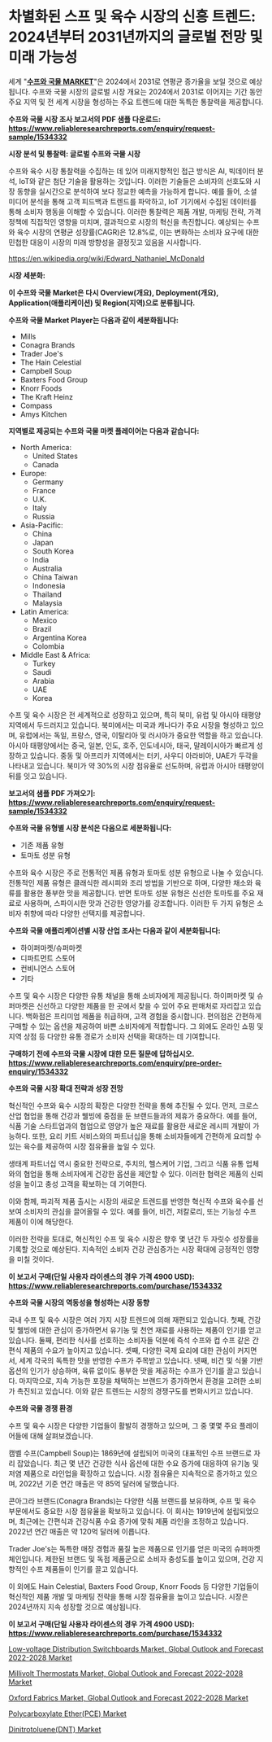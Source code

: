 <p><h1>차별화된 스프 및 육수 시장의 신흥 트렌드: 2024년부터 2031년까지의 글로벌 전망 및 미래 가능성</h1></p><p>세계 "<strong><a href="https://www.reliableresearchreports.com/soups-and-broths-r1534332?utm_campaign=106&utm_medium=8&utm_source=Github&utm_content=ia&utm_term=14102024&utm_id=soups-and-broths">수프와 국물 MARKET</a></strong>"은 2024에서 2031로 연평균 증가율을 보일 것으로 예상됩니다. 수프와 국물 시장의 글로벌 시장 개요는 2024에서 2031로 이어지는 기간 동안 주요 지역 및 전 세계 시장을 형성하는 주요 트렌드에 대한 독특한 통찰력을 제공합니다.</p>
<p><strong>수프와 국물 시장 조사 보고서의 PDF 샘플 다운로드: <a href="https://www.reliableresearchreports.com/enquiry/request-sample/1534332?utm_campaign=106&utm_medium=8&utm_source=Github&utm_content=ia&utm_term=14102024&utm_id=soups-and-broths">https://www.reliableresearchreports.com/enquiry/request-sample/1534332</a></strong></p>
<p><strong>시장 분석 및 통찰력: 글로벌 수프와 국물 시장</strong></p>
<p><p>수프와 육수 시장 통찰력을 수집하는 데 있어 미래지향적인 접근 방식은 AI, 빅데이터 분석, IoT와 같은 첨단 기술을 활용하는 것입니다. 이러한 기술들은 소비자의 선호도와 시장 동향을 실시간으로 분석하여 보다 정교한 예측을 가능하게 합니다. 예를 들어, 소셜 미디어 분석을 통해 고객 피드백과 트렌드를 파악하고, IoT 기기에서 수집된 데이터를 통해 소비자 행동을 이해할 수 있습니다. 이러한 통찰력은 제품 개발, 마케팅 전략, 가격 정책에 직접적인 영향을 미치며, 결과적으로 시장의 혁신을 촉진합니다. 예상되는 수프와 육수 시장의 연평균 성장률(CAGR)은 12.8%로, 이는 변화하는 소비자 요구에 대한 민첩한 대응이 시장의 미래 방향성을 결정짓고 있음을 시사합니다.</p></p>
<p><a href="%7CAUTHORITHY_DOMAIN_URL%7C?utm_campaign=106&utm_medium=8&utm_source=Github&utm_content=ia&utm_term=14102024&utm_id=soups-and-broths">https://en.wikipedia.org/wiki/Edward_Nathaniel_McDonald</a></p>
<p><strong>시장 세분화:</strong></p>
<p><strong>이 수프와 국물 Market은 다시 Overview(개요), Deployment(개요), Application(애플리케이션) 및 Region(지역)으로 분류됩니다.</strong></p>
<p><strong>수프와 국물 Market Player는 다음과 같이 세분화됩니다:</strong></p>
<p><ul><li>Mills</li><li>Conagra Brands</li><li>Trader Joe's</li><li>The Hain Celestial</li><li>Campbell Soup</li><li>Baxters Food Group</li><li>Knorr Foods</li><li>The Kraft Heinz</li><li>Compass</li><li>Amys Kitchen</li></ul></p>
<p><strong>지역별로 제공되는 수프와 국물 마켓 플레이어는 다음과 같습니다:</strong></p>
<p><ul>
    <li>
        North America:
        <ul>
            <li>United States</li>
            <li>Canada</li>
        </ul>
    </li>
    <li>
        Europe:
        <ul>
            <li>Germany</li>
            <li>France</li>
            <li>U.K.</li>
            <li>Italy</li>
            <li>Russia</li>
        </ul>
    </li>
    <li>
        Asia-Pacific:
        <ul>
            <li>China</li>
            <li>Japan</li>
            <li>South Korea</li>
            <li>India</li>
            <li>Australia</li>
            <li>China Taiwan</li>
            <li>Indonesia</li>
            <li>Thailand</li>
            <li>Malaysia</li>
        </ul>
    </li>
    <li>
        Latin America:
        <ul>
            <li>Mexico</li>
            <li>Brazil</li>
            <li>Argentina Korea</li>
            <li>Colombia</li>
        </ul>
    </li>
    <li>
        Middle East & Africa:
        <ul>
            <li>Turkey</li>
            <li>Saudi</li>
            <li>Arabia</li>
            <li>UAE</li>
            <li>Korea</li>
        </ul>
    </li>
    </ul></p>
<p><p>수프 및 육수 시장은 전 세계적으로 성장하고 있으며, 특히 북미, 유럽 및 아시아 태평양 지역에서 두드러지고 있습니다. 북미에서는 미국과 캐나다가 주요 시장을 형성하고 있으며, 유럽에서는 독일, 프랑스, 영국, 이탈리아 및 러시아가 중요한 역할을 하고 있습니다. 아시아 태평양에서는 중국, 일본, 인도, 호주, 인도네시아, 태국, 말레이시아가 빠르게 성장하고 있습니다. 중동 및 아프리카 지역에서는 터키, 사우디 아라비아, UAE가 두각을 나타내고 있습니다. 북미가 약 30%의 시장 점유율로 선도하며, 유럽과 아시아 태평양이 뒤를 잇고 있습니다.</p></p>
<p><strong>보고서의 샘플 PDF 가져오기: <a href="https://www.reliableresearchreports.com/enquiry/request-sample/1534332?utm_campaign=106&utm_medium=8&utm_source=Github&utm_content=ia&utm_term=14102024&utm_id=soups-and-broths">https://www.reliableresearchreports.com/enquiry/request-sample/1534332</a></strong></p>
<p><strong>수프와 국물 유형별 시장 분석은 다음으로 세분화됩니다:</strong></p>
<p><ul><li>기존 제품 유형</li><li>토마토 성분 유형</li></ul></p>
<p><p>수프와 육수 시장은 주로 전통적인 제품 유형과 토마토 성분 유형으로 나눌 수 있습니다. 전통적인 제품 유형은 클래식한 레시피와 조리 방법을 기반으로 하며, 다양한 채소와 육류를 활용한 풍부한 맛을 제공합니다. 반면 토마토 성분 유형은 신선한 토마토를 주요 재료로 사용하며, 스파이시한 맛과 건강한 영양가를 강조합니다. 이러한 두 가지 유형은 소비자 취향에 따라 다양한 선택지를 제공합니다.</p></p>
<p><strong>수프와 국물 애플리케이션별 시장 산업 조사는 다음과 같이 세분화됩니다:</strong></p>
<p><ul><li>하이퍼마켓/슈퍼마켓</li><li>디파트먼트 스토어</li><li>컨비니언스 스토어</li><li>기타</li></ul></p>
<p><p>수프 및 육수 시장은 다양한 유통 채널을 통해 소비자에게 제공됩니다. 하이퍼마켓 및 슈퍼마켓은 신선하고 다양한 제품을 한 곳에서 찾을 수 있어 주요 판매처로 자리잡고 있습니다. 백화점은 프리미엄 제품을 취급하며, 고객 경험을 중시합니다. 편의점은 간편하게 구매할 수 있는 옵션을 제공하여 바쁜 소비자에게 적합합니다. 그 외에도 온라인 쇼핑 및 지역 상점 등 다양한 유통 경로가 소비자 선택을 확대하는 데 기여합니다.</p></p>
<p><strong>구매하기 전에 수프와 국물 시장에 대한 모든 질문에 답하십시오. <a href="https://www.reliableresearchreports.com/enquiry/pre-order-enquiry/1534332?utm_campaign=106&utm_medium=8&utm_source=Github&utm_content=ia&utm_term=14102024&utm_id=soups-and-broths">https://www.reliableresearchreports.com/enquiry/pre-order-enquiry/1534332</a></strong></p>
<p><strong>수프와 국물 시장 확대 전략과 성장 전망</strong></p>
<p><p>혁신적인 수프와 육수 시장의 확장은 다양한 전략을 통해 추진될 수 있다. 먼저, 크로스 산업 협업을 통해 건강과 웰빙에 중점을 둔 브랜드들과의 제휴가 중요하다. 예를 들어, 식품 기술 스타트업과의 협업으로 영양가 높은 재료를 활용한 새로운 레시피 개발이 가능하다. 또한, 요리 키트 서비스와의 파트너십을 통해 소비자들에게 간편하게 요리할 수 있는 육수를 제공하여 시장 점유율을 높일 수 있다.</p><p>생태계 파트너십 역시 중요한 전략으로, 주치의, 헬스케어 기업, 그리고 식품 유통 업체와의 협업을 통해 소비자에게 건강한 옵션을 제안할 수 있다. 이러한 협력은 제품의 신뢰성을 높이고 충성 고객을 확보하는 데 기여한다. </p><p>이와 함께, 파괴적 제품 출시는 시장의 새로운 트렌드를 반영한 혁신적 수프와 육수를 선보여 소비자의 관심을 끌어올릴 수 있다. 예를 들어, 비건, 저칼로리, 또는 기능성 수프 제품이 이에 해당한다. </p><p>이러한 전략을 토대로, 혁신적인 수프 및 육수 시장은 향후 몇 년간 두 자릿수 성장률을 기록할 것으로 예상된다. 지속적인 소비자 건강 관심증가는 시장 확대에 긍정적인 영향을 미칠 것이다.</p></p>
<p><strong>이 보고서 구매(단일 사용자 라이센스의 경우 가격 4900 USD): <a href="https://www.reliableresearchreports.com/purchase/1534332?utm_campaign=106&utm_medium=8&utm_source=Github&utm_content=ia&utm_term=14102024&utm_id=soups-and-broths">https://www.reliableresearchreports.com/purchase/1534332</a></strong></p>
<p><strong>수프와 국물 시장의 역동성을 형성하는 시장 동향</strong></p>
<p><p>국내 수프 및 육수 시장은 여러 가지 시장 트렌드에 의해 재편되고 있습니다. 첫째, 건강 및 웰빙에 대한 관심이 증가하면서 유기농 및 천연 재료를 사용하는 제품이 인기를 얻고 있습니다. 둘째, 편리한 식사를 선호하는 소비자들 덕분에 즉석 수프와 컵 수프 같은 간편식 제품의 수요가 높아지고 있습니다. 셋째, 다양한 국제 요리에 대한 관심이 커지면서, 세계 각국의 독특한 맛을 반영한 수프가 주목받고 있습니다. 넷째, 비건 및 식물 기반 옵션의 인기가 상승하며, 육류 없이도 풍부한 맛을 제공하는 수프가 인기를 끌고 있습니다. 마지막으로, 지속 가능한 포장을 채택하는 브랜드가 증가하면서 환경을 고려한 소비가 촉진되고 있습니다. 이와 같은 트렌드는 시장의 경쟁구도를 변화시키고 있습니다.</p></p>
<p><strong>수프와 국물 경쟁 환경</strong></p>
<p><p>수프 및 육수 시장은 다양한 기업들이 활발히 경쟁하고 있으며, 그 중 몇몇 주요 플레이어들에 대해 살펴보겠습니다. </p><p>캠벨 수프(Campbell Soup)는 1869년에 설립되어 미국의 대표적인 수프 브랜드로 자리 잡았습니다. 최근 몇 년간 건강한 식사 옵션에 대한 수요 증가에 대응하여 유기농 및 저염 제품으로 라인업을 확장하고 있습니다. 시장 점유율은 지속적으로 증가하고 있으며, 2022년 기준 연간 매출은 약 85억 달러에 달했습니다.</p><p>콘아그라 브랜드(Conagra Brands)는 다양한 식품 브랜드를 보유하며, 수프 및 육수 부문에서도 중요한 시장 점유율을 확보하고 있습니다. 이 회사는 1919년에 설립되었으며, 최근에는 간편식과 건강식품 수요 증가에 맞춰 제품 라인을 조정하고 있습니다. 2022년 연간 매출은 약 120억 달러에 이릅니다.</p><p>Trader Joe's는 독특한 매장 경험과 품질 높은 제품으로 인기를 얻은 미국의 슈퍼마켓 체인입니다. 제한된 브랜드 및 독점 제품군으로 소비자 충성도를 높이고 있으며, 건강 지향적인 수프 제품들이 인기를 끌고 있습니다. </p><p>이 외에도 Hain Celestial, Baxters Food Group, Knorr Foods 등 다양한 기업들이 혁신적인 제품 개발 및 마케팅 전략을 통해 시장 점유율을 높이고 있습니다. 시장은 2024년까지 지속 성장할 것으로 예상됩니다.</p></p>
<p><strong>이 보고서 구매(단일 사용자 라이센스의 경우 가격 4900 USD): <a href="https://www.reliableresearchreports.com/purchase/1534332?utm_campaign=106&utm_medium=8&utm_source=Github&utm_content=ia&utm_term=14102024&utm_id=soups-and-broths">https://www.reliableresearchreports.com/purchase/1534332</a></strong></p>
<p><p><a href="https://www.linkedin.com/pulse/global-low-voltage-distribution-switchboards-market-outlook-bqatf?utm_campaign=106&utm_medium=8&utm_source=Github&utm_content=ia&utm_term=14102024&utm_id=soups-and-broths">Low-voltage Distribution Switchboards Market, Global Outlook and Forecast 2022-2028 Market</a></p><p><a href="https://www.linkedin.com/pulse/millivolt-thermostats-market-global-outlook-forecast-2022-2028-lcdqf?trk=public_post_embed_feed-article-content&utm_campaign=106&utm_medium=8&utm_source=Github&utm_content=ia&utm_term=14102024&utm_id=soups-and-broths">Millivolt Thermostats Market, Global Outlook and Forecast 2022-2028 Market</a></p><p><a href="https://www.linkedin.com/pulse/global-oxford-fabrics-market-outlook-forecast-2022-2028-focus-bfbjf?utm_campaign=106&utm_medium=8&utm_source=Github&utm_content=ia&utm_term=14102024&utm_id=soups-and-broths">Oxford Fabrics Market, Global Outlook and Forecast 2022-2028 Market</a></p><p><a href="https://github.com/DixieGrimes/Market-Research-Report-List-1/blob/main/polycarboxylate-etherpce-market.md?utm_campaign=106&utm_medium=8&utm_source=Github&utm_content=ia&utm_term=14102024&utm_id=soups-and-broths">Polycarboxylate Ether(PCE) Market</a></p><p><a href="https://github.com/abbislposival/Market-Research-Report-List-1/blob/main/dinitrotoluenednt-market.md?utm_campaign=106&utm_medium=8&utm_source=Github&utm_content=ia&utm_term=14102024&utm_id=soups-and-broths">Dinitrotoluene(DNT) Market</a></p></p>
